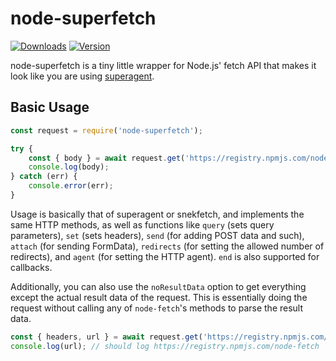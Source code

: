 # node-superfetch
[![Downloads](https://img.shields.io/npm/dt/node-superfetch.svg?maxAge=3600)](https://www.npmjs.com/package/node-superfetch)
[![Version](https://img.shields.io/npm/v/node-superfetch.svg?maxAge=3600)](https://www.npmjs.com/package/node-superfetch)

node-superfetch is a tiny little wrapper for Node.js' fetch API that makes it
look like you are using [superagent](https://www.npmjs.com/package/superagent).

## Basic Usage
```js
const request = require('node-superfetch');

try {
	const { body } = await request.get('https://registry.npmjs.com/node-fetch');
	console.log(body);
} catch (err) {
	console.error(err);
}
```
Usage is basically that of superagent or snekfetch, and implements the same HTTP
methods, as well as functions like `query` (sets query parameters), `set` (sets
headers), `send` (for adding POST data and such), `attach` (for sending
FormData), `redirects` (for setting the allowed number of redirects), and
`agent` (for setting the HTTP agent). `end` is also supported for callbacks.

Additionally, you can also use the `noResultData` option to get everything
except the actual result data of the request. This is essentially doing the
request without calling any of `node-fetch`'s methods to parse the result data.

```js
const { headers, url } = await request.get('https://registry.npmjs.com/node-fetch', { noResultData: true });
console.log(url); // should log https://registry.npmjs.com/node-fetch
```
